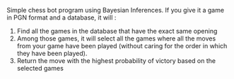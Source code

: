 Simple chess bot program using Bayesian Inferences. If you give it a game in PGN format and a database, it will :

1) Find all the games in the database that have the exact same opening
2) Among those games, it will select all the games where all the moves from your game have been played (without caring for the order in which they have been played).
3) Return the move with the highest probability of victory based on the selected games
